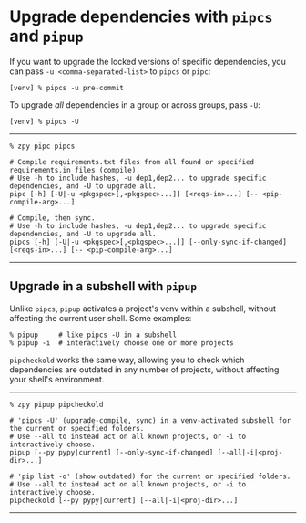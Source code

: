 # Upgrade dependencies with `pipcs` and `pipup`

If you want to upgrade the locked versions of specific dependencies,
you can pass `-u <comma-separated-list>` to `pipcs` or `pipc`:

```console
[venv] % pipcs -u pre-commit
```

To upgrade *all* dependencies in a group or across groups,
pass `-U`:

```console
[venv] % pipcs -U
```

---

```console
% zpy pipc pipcs
```
```shell
# Compile requirements.txt files from all found or specified requirements.in files (compile).
# Use -h to include hashes, -u dep1,dep2... to upgrade specific dependencies, and -U to upgrade all.
pipc [-h] [-U|-u <pkgspec>[,<pkgspec>...]] [<reqs-in>...] [-- <pip-compile-arg>...]

# Compile, then sync.
# Use -h to include hashes, -u dep1,dep2... to upgrade specific dependencies, and -U to upgrade all.
pipcs [-h] [-U|-u <pkgspec>[,<pkgspec>...]] [--only-sync-if-changed] [<reqs-in>...] [-- <pip-compile-arg>...]
```

---

## Upgrade in a subshell with `pipup`

Unlike `pipcs`, `pipup` activates a project's venv within a subshell,
without affecting the current user shell. Some examples:

```console
% pipup     # like pipcs -U in a subshell
% pipup -i  # interactively choose one or more projects
```

`pipcheckold` works the same way,
allowing you to check which dependencies are outdated
in any number of projects,
without affecting your shell's environment.

---

```console
% zpy pipup pipcheckold
```
```shell
# 'pipcs -U' (upgrade-compile, sync) in a venv-activated subshell for the current or specified folders.
# Use --all to instead act on all known projects, or -i to interactively choose.
pipup [--py pypy|current] [--only-sync-if-changed] [--all|-i|<proj-dir>...]

# 'pip list -o' (show outdated) for the current or specified folders.
# Use --all to instead act on all known projects, or -i to interactively choose.
pipcheckold [--py pypy|current] [--all|-i|<proj-dir>...]
```

---
